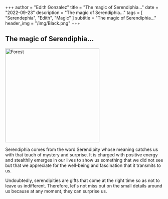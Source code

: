 +++
author = "Edith Gonzalez"
title = "The magic of Serendiphia…"
date = "2022-09-23"
description = "The magic of Serendiphia…"
tags = [
    "Serendephia",
    "Edith",
    "Magic"
]
subtitle = "The magic of Serendiphia…"
header_img = "/img/Black.png"
+++

## The magic of Serendiphia…

<img src="/img/forest.jpeg" alt="Forest" width="300"/>

Serendiphia comes from the word Serendipity whose meaning catches us with that touch of mystery and surprise. It is charged with positive energy and stealthily emerges in our lives to show us something that we did not see but that we appreciate for the well-being and fascination that it transmits to us.

Undoubtedly, serendipities are gifts that come at the right time so as not to leave us indifferent. Therefore, let's not miss out on the small details around us because at any moment, they can surprise us.

